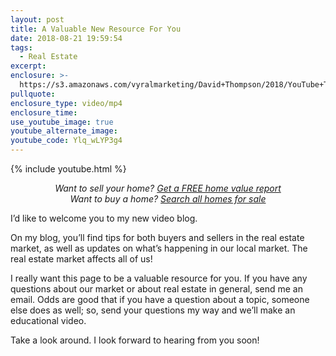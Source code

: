 ```yaml
---
layout: post
title: A Valuable New Resource For You
date: 2018-08-21 19:59:54
tags:
  - Real Estate
excerpt:
enclosure: >-
  https://s3.amazonaws.com/vyralmarketing/David+Thompson/2018/YouTube+Trailer.mp4
pullquote:
enclosure_type: video/mp4
enclosure_time:
use_youtube_image: true
youtube_alternate_image:
youtube_code: Ylq_wLYP3g4
---
```


{% include youtube.html %}

<p style="text-align: center;"><em>Want to sell your home? <a href="https://www.everycornerrealty.com/home-valuation/" target="_blank">Get a FREE home value report</a><br>Want to buy a home? <a href="https://www.everycornerrealty.com/results-map/" target="_blank">Search all homes for sale</a></em></p>

I’d like to welcome you to my new video blog.

On my blog, you’ll find tips for both buyers and sellers in the real estate market, as well as updates on what’s happening in our local market. The real estate market affects all of us!

I really want this page to be a valuable resource for you. If you have any questions about our market or about real estate in general, send me an email. Odds are good that if you have a question about a topic, someone else does as well; so, send your questions my way and we’ll make an educational video.

Take a look around. I look forward to hearing from you soon!